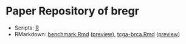 # Paper Repository of bregr

- Scripts: [R](R/)
- RMarkdown: [benchmark.Rmd](benchmark.Rmd) ([preview](https://wanglabcsu.github.io/paper_bregr/benchmark)), [tcga-brca.Rmd](benchmark.Rmd) ([preview](https://wanglabcsu.github.io/paper_bregr/tcga-brca))
